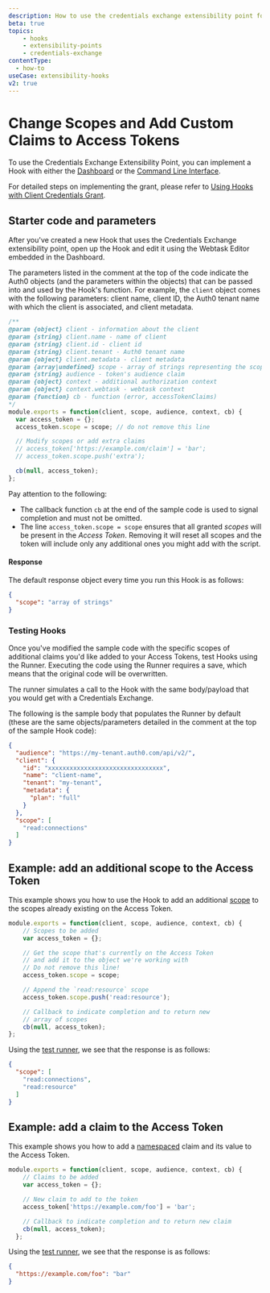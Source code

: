 ```yaml
---
description: How to use the credentials exchange extensibility point for use with Hooks
beta: true
topics:
    - hooks
    - extensibility-points
    - credentials-exchange
contentType:
  - how-to
useCase: extensibility-hooks
v2: true
---
```

# Change Scopes and Add Custom Claims to Access Tokens

To use the Credentials Exchange Extensibility Point, you can implement a Hook with either the [Dashboard](/hooks/guides/create-hooks-using-dashboard) or the [Command Line Interface](/hooks/guides/create-hooks-using-cli). 

For detailed steps on implementing the grant, please refer to [Using Hooks with Client Credentials Grant](/api-auth/tutorials/client-credentials/customize-with-hooks).

## Starter code and parameters

After you've created a new Hook that uses the Credentials Exchange extensibility point, open up the Hook and edit it using the Webtask Editor embedded in the Dashboard. 

The parameters listed in the comment at the top of the code indicate the Auth0 objects (and the parameters within the objects) that can be passed into and used by the Hook's function. For example, the `client` object comes with the following parameters: client name, client ID, the Auth0 tenant name with which the client is associated, and client metadata. 

```js
/**
@param {object} client - information about the client
@param {string} client.name - name of client
@param {string} client.id - client id
@param {string} client.tenant - Auth0 tenant name
@param {object} client.metadata - client metadata
@param {array|undefined} scope - array of strings representing the scope claim or undefined
@param {string} audience - token's audience claim
@param {object} context - additional authorization context
@param {object} context.webtask - webtask context
@param {function} cb - function (error, accessTokenClaims)
*/
module.exports = function(client, scope, audience, context, cb) {
  var access_token = {};
  access_token.scope = scope; // do not remove this line

  // Modify scopes or add extra claims
  // access_token['https://example.com/claim'] = 'bar';
  // access_token.scope.push('extra');

  cb(null, access_token);
};
```

Pay attention to the following:
- The callback function `cb` at the end of the sample code is used to signal completion and must not be omitted.
- The line `access_token.scope = scope` ensures that all granted <dfn data-key="scope">scopes</dfn> will be present in the <dfn data-key="access-token">Access Token</dfn>. Removing it will reset all scopes and the token will include only any additional ones you might add with the script.

#### Response

The default response object every time you run this Hook is as follows:

```json
{
  "scope": "array of strings"
}
```

### Testing Hooks

Once you've modified the sample code with the specific scopes of additional claims you'd like added to your Access Tokens, test Hooks using the Runner. Executing the code using the Runner requires a save, which means that the original code will be overwritten.

The runner simulates a call to the Hook with the same body/payload that you would get with a Credentials Exchange. 

The following is the sample body that populates the Runner by default (these are the same objects/parameters detailed in the comment at the top of the sample Hook code):

```json
{
  "audience": "https://my-tenant.auth0.com/api/v2/",
  "client": {
    "id": "xxxxxxxxxxxxxxxxxxxxxxxxxxxxxxxx",
    "name": "client-name",
    "tenant": "my-tenant",
    "metadata": {
      "plan": "full"
    }
  },
  "scope": [
    "read:connections"
  ]
}
```

## Example: add an additional scope to the Access Token

This example shows you how to use the Hook to add an additional [scope](/scopes) to the scopes already existing on the Access Token.

```js
module.exports = function(client, scope, audience, context, cb) {
    // Scopes to be added
    var access_token = {};

    // Get the scope that's currently on the Access Token
    // and add it to the object we're working with
    // Do not remove this line!
    access_token.scope = scope;

    // Append the `read:resource` scope
    access_token.scope.push('read:resource');

    // Callback to indicate completion and to return new
    // array of scopes
    cb(null, access_token);
};
```

Using the [test runner](https://webtask.io/docs/editor/runner), we see that the response is as follows:

```json
{
  "scope": [
    "read:connections",
    "read:resource"
  ]
}
```

## Example: add a claim to the Access Token

This example shows you how to add a [namespaced](/tokens/guides/create-namespaced-custom-claims) claim and its value to the Access Token.

```js
module.exports = function(client, scope, audience, context, cb) {
    // Claims to be added
    var access_token = {};

    // New claim to add to the token
    access_token['https://example.com/foo'] = 'bar';

    // Callback to indicate completion and to return new claim
    cb(null, access_token);
  };
```

Using the [test runner](https://webtask.io/docs/editor/runner), we see that the response is as follows:

```json
{
  "https://example.com/foo": "bar"
}
```
